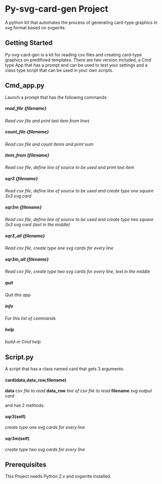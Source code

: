 # Py-svg-card-gen Project
A python kit that automates the process of generating card-type graphics in svg format based on svgwrite.

## Getting Started
Py-svg-card-gen is a kit for reading csv files and creating card-type graphics on predifined templates. There are two version included, a Cmd type App that has a prompt and can be used to test your settings and a class type script that can be used in your own scripts.

## Cmd_app.py

Launch a prompt that has the following commands:

##### read_file {filename}
_Read csv file and print last item from lines_
##### count_file {filename}
_Read csv file and count items and print sum_
##### item_from {filename}
_Read csv file, define line of source to be used and print last item_


##### sqr3 {filename}        
_Read csv file, define line of source to be used and create type one square 3x3 svg card_
##### sqr3m {filename}       
_Read csv file, define line of source to be used and create type two square 3x3 svg card (text in the middle)_
##### sqr3_all {filename}    
_Read csv file, create type one svg cards for every line_
##### sqr3m_all {filename}   
_Read csv file, create type two svg cards for every line, text in the middle_
##### quit                   
_Quit this app_
##### info                   
_For this list of commands_
##### help                   
_build-in Cmd help_

## Script.py

A script that has a class named card that gets 3 arguments:

#### card(data,data_row,filename)

__data__ 
_csv file to read_
__data_row__
_line of csv file to read_
__filename__
_svg output card_

and has 2 methods:

#### sqr3(self)
_create type one svg cards for every line_
#### sqr3m(self)
_create type two svg cards for every line_

## Prerequisites
This Project needs Python 2.x and svgwrite installed.

